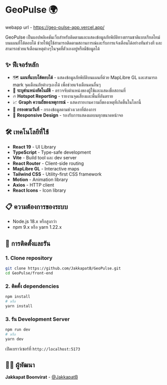 # GeoPulse 🌍

webapp url - https://geo-pulse-app.vercel.app/

GeoPulse เป็นแอปพลิเคชันเว็บสำหรับติดตามและแสดงข้อมูลภัยพิบัติทางธรรมชาติแบบเรียลไทม์บนแผนที่โต้ตอบได้ ช่วยให้ผู้ใช้สามารถติดตามสถานการณ์และรับการแจ้งเตือนได้อย่างทันท่วงที และสามารถช่วยแจ้เตือนเหตุต่างๆในจุดที่ตัวเองอยู่หรือมีข้อมูลได้

## ✨ ฟีเจอร์หลัก

- 🗺️ **แผนที่แบบโต้ตอบได้** - แสดงข้อมูลภัยพิบัติบนแผนที่ด้วย MapLibre GL และสามารถ mark จุดเตือนภัยต่างๆเองได้ เพื่อช่วยแจ้งเตือนคนอื่นๆ
- 📍 **ระบุตำแหน่งอัตโนมัติ** - ตรวจจับตำแหน่งของผู้ใช้และแสดงชื่อสถานที่
- 🔥 **Hotspot Reporting** - รายงานจุดเสี่ยงและพื้นที่อันตราย
- 📈 **Graph ความถี่ของเหตุการณ์** - แสดงรายงานความถี่ของเหตุที่เกิดขึ้นในโลกนี้
- 📅 **กรองตามวันที่** - กรองข้อมูลตามช่วงเวลาที่ต้องการ
- 📱 **Responsive Design** - รองรับการแสดงผลบนทุกขนาดหน้าจอ

## 🛠️ เทคโนโลยีที่ใช้

- **React 19** - UI Library
- **TypeScript** - Type-safe development
- **Vite** - Build tool และ dev server
- **React Router** - Client-side routing
- **MapLibre GL** - Interactive maps
- **Tailwind CSS** - Utility-first CSS framework
- **Motion** - Animation library
- **Axios** - HTTP client
- **React Icons** - Icon library

## 📋 ความต้องการของระบบ

- Node.js 18.x หรือสูงกว่า
- npm 9.x หรือ yarn 1.22.x

## 🚀 การติดตั้งและรัน

### 1. Clone repository

```bash
git clone https://github.com/JakkapatB/GeoPulse.git
cd GeoPulse/front-end
```

### 2. ติดตั้ง dependencies

```bash
npm install
# หรือ
yarn install
```

### 3. รัน Development Server

```bash
npm run dev
# หรือ
yarn dev
```

เปิดเบราว์เซอร์ที่ `http://localhost:5173`

## 👨‍💻 ผู้พัฒนา

**Jakkapat Boonvirat** - [@JakkapatB](https://github.com/JakkapatB)

